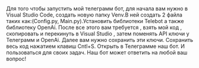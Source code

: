 Для того чтобы запустить мой телеграмм бот, для начала вам нужно в Visual Studio Code, создать новую папку Venv.В ней создать 2 файла таких как:(Config.py, Main.py).Установить библиотеки Telebot а также библиотеку OpenAi.
После все этого вам требуется , взять мой код , скопировать и перекинуть в Visual Studio , затем поменять API ключи у Телеграмм и OpenAi.
Далее вам нужно сохранить эти ключи.
Сохранить весь код нажатием клавиш Cntl+S.
Открыть в Телеграмме наш бот.
И пользоваться для своих задач.
Наш бот может ответить на любой ваш вопрос!


